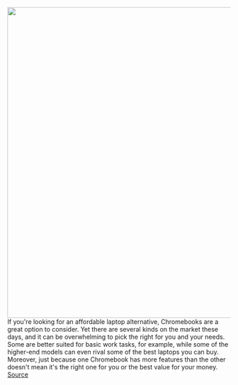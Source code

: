 <img src='https://cdn.vox-cdn.com/thumbor/dL6OZ8n2NkCvn32qfU57JlcyZ5A=/0x0:2216x1242/1200x800/filters:focal(931x444:1285x798)/cdn.vox-cdn.com/uploads/chorus_image/image/70664265/LenovoThinkPadC13.5.png' width='700px' /><br/>
If you're looking for an affordable laptop alternative, Chromebooks are a great option to consider. Yet there are several kinds on the market these days, and it can be overwhelming to pick the right for you and your needs. Some are better suited for basic work tasks, for example, while some of the higher-end models can even rival some of the best laptops you can buy. Moreover, just because one Chromebook has more features than the other doesn't mean it's the right one for you or the best value for your money.
<a href='https://www.theverge.com/good-deals/22912456/best-chromebook-deals'> Source <a/>